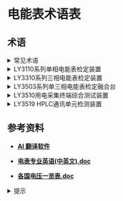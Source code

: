 # 电能表术语表

## 术语

 <details>
<summary>
常见术语
 </summary>

|     中文      |          英文           |                    注释                    |
| :-----------: | :---------------------: | :----------------------------------------: |
|     单相      |      Single-phase       |
|     三相      |       Three-phase       |
|     功率      |          Power          |
|    千瓦时     |           kWh           |               Kilowatt Hours               |
|    交流电     |           AC            |            Alternating Current             |
|    直流电     |           DC            |               Direct Current               |
|     频率      |        Frequency        |
|     电流      |         Current         |
|     安培      |         Ampere          |
|     电压      |         Voltage         |
|     伏特      |          Volt           |
|   功率因数    |      Power Factor       |
|   起动试验    |      Starting Test      |
|   潜动试验    |       Creep Test        |
|     容性      |       Capacitive        |
|     感性      |        Inductive        |
|     负载      |          Load           |
|   视在功率    |     Apparent Power      |
|   有功功率    |      Active Power       |
|   无功功率    |     Reactive Power      |
|     误差      |          Error          |
|     载波      |         Carrier         |
|    波特率     |        Baud Rate        |
|   脉冲信号    |      Pulse Signal       |
|    失真度     |       Distortion        |
|    标准表     |     Standard Meter      |              Reference Meter               |
|     通道      |         Channel         |
|     台体      |        Workbench        |
|     量程      |    Measurement Range    |
|   调节细度    |   Adjustment Fineness   | Adjustable Accuracy / Adjustable Precision |
| 插槽/表位插槽 |          Slot           |                   Socket                   |
|    正相序     | Positive-phase Sequence |
|    负相序     | Negative-phase Sequence |
|     断电      |         Outage          |
|   电压跌落    |      Voltage Drop       |
|  误差计算器   |    Error Calculator     |

</details>

<details>
<summary>
LY3110系列单相电能表检定装置
</summary>

|        中文        |                    英文                    |              注释              |
| :----------------: | :----------------------------------------: | :----------------------------: |
|     单相电能表     |         Single-Phase Energy Meter          |
|      检定装置      |            Verification Device             |
|       功率源       |                Power Source                |
|    多功能标准表    |       Multi-Function Standard Meter        |
|    RS485 服务器    |                RS485 Server                |
|       时基源       |              Time Base Source              |
|     智能电能表     |          Intelligent Energy Meter          |
|    多费率电能表    |          Multi-Rate Energy Meter           |
|    预付费电能表    |          Prepayment Energy Meter           |
|    电压逐渐变化    |           Gradual Voltage Change           |
|      电能误差      |                Energy Error                |
|     日计时误差     |             Daily Timing Error             |
|      频率影响      |            Frequency Influence             |
|      电压影响      |             Voltage Influence              |
|      谐波影响      |             Harmonic Influence             |
|       逆向序       |              Reverse Sequence              |
|     电压不平衡     |             Voltage Unbalance              |
|      输出电量      |                Output Power                |
|    电压电流量程    |         Voltage and Current Range          |
|    输出负载容量    |            Output Load Capacity            |
|        相序        |               Phase Sequence               |
|    输出电量调节    |          Output Power Adjustment           |
|   输出功率稳定度   |           Output Power Stability           |
| 输出电压电流失真度 |   Output Voltage and Current Distortion    |
|      谐波设置      |              Harmonic Setting              |
|      监视仪表      |           Monitoring Instrument            |
|      电能脉冲      |                Energy Pulse                |
|  标准电能脉冲输出  |        Standard Energy Pulse Output        |
|      脉冲常数      |               Pulse Constant               |
|    电压电流档位    |         Voltage and Current Level          |
|      调节细度      |            Adjustment Fineness             |
|      相位调节      |              Phase Adjustment              |
|      频率调节      |            Frequency Adjustment            |
|   标准偏差估计值   |        Standard Deviation Estimate         |
|    允许测量误差    |       Permissible Measurement Error        |
|     电能表常数     |           Energy Meter Constant            |
|     电能表校验     |         Energy Meter Verification          |
|     电能表误差     |             Energy Meter Error             |
|   电能表走字试验   |         Energy Meter Walking Test          |
|     电能表潜动     |             Energy Meter Creep             |
|     电能表起动     |           Energy Meter Starting            |
|   电能表基本误差   |          Energy Meter Basic Error          |
|    电能表影响量    |      Energy Meter Influence Quantity       |
|   电能表检定规程   | Electricity Meter Verification Regulations |
|      线性负载      |                Linear Load                 |
|        谐波        |                  Harmonic                  |
|        基波        |              Fundamental Wave              |
|       次谐波       |                Subharmonic                 |
|      奇次谐波      |                Odd Harmonic                |
|       方顶波       |                Square Wave                 |
|       尖顶波       |                 Sharp Wave                 | 或尖峰波可以翻译为 “Peak Wave” |
|       脉冲波       |                 Pulse Wave                 |
|      过零点波      |             Zero-Crossing Wave             |
|      高次谐波      |              Higher Harmonic               |

</details>

<details>
<summary>
LY3310系列三相电能表检定装置
</summary>

|       中文       |                 英文                  | 注释 |
| :--------------: | :-----------------------------------: | :--: |
|    三相电能表    |       Three-phase energy meter        |
|  电能表检定装置  |   Energy meter verification device    |
|      功率源      |             Power source              |
|      标准表      |            Standard meter             |
|   RS485 服务器   |             RS485 server              |
|    精密时基源    |      Precision time base source       |
|     电能脉冲     |         Electric energy pulse         |
|       相序       |            Phase sequence             |
|   电压电流量程   |       Voltage and current range       |
|   输出负载容量   |         Output load capacity          |
|    功率稳定度    |            Power stability            |
|  电压电流失真度  |    Voltage and current distortion     |
|  三相电量对称性  |      Three-phase power symmetry       |
|     谐波设置     |           Harmonic settings           |
|     监视仪表     |        Monitoring instruments         |
|     基本误差     |              Basic error              |
|    测量重复性    |       Measurement repeatability       |
|     走字试验     |               Walk test               |
|    影响量试验    |        Influence quantity test        |
|     常数试验     |             Constant test             |
|    一致性试验    |           Consistency test            |
|   费控功能试验   |      Cost control function test       |
|    日计时误差    |          Daily timing error           |
|   最大需量误差   |         Maximum demand error          |
|     电压影响     |           Voltage influence           |
|     频率影响     |          Frequency influence          |
|     谐波影响     |          Harmonic influence           |
|      逆向序      |           Reverse sequence            |
|    电压不平衡    |           Voltage unbalance           |
|    误差一致性    |           Error consistency           |
|   电压逐渐变化   |        Voltage gradual change         |
|     电能误差     |         Electric energy error         |
|     无功电能     |            Reactive energy            |
|     有功电能     |             Active energy             |
|     视在功率     |            Apparent power             |
|     功率因数     |             Power factor              |
|      相位差      |           Phase difference            |
|     频率测量     |         Frequency measurement         |
|     谐波分析     |           Harmonic analysis           |
|      失真度      |              Distortion               |
| 标准电能脉冲输出 | Standard electric energy pulse output |
|    电能表常数    |         Energy meter constant         |
|    电能表校验    |       Energy meter calibration        |
|    电能表误差    |          Energy meter error           |
|    电能表走字    |         Energy meter walking          |
|    电能表通信    |      Energy meter communication       |

</details>

<details>
<summary>
LY3503系列单三相电能表检定融合台
</summary>

|        中文        |                         英文                         | 注释 |
| :----------------: | :--------------------------------------------------: | :--: |
|       电能表       |                Electric Energy Meter                 |
|    单三相电能表    |    Single and Three-phase Electric Energy Meters     |
|     检定融合台     |             Multi-Verification Platform              |
|    多功能电能表    |        Multi-functional Electric Energy Meter        |
|   三相智能电能表   |    Three-phase Intelligent Electric Energy Meter     |
|  三相多功能电能表  |  Three-phase Multi-functional Electric Energy Meter  |
|   三相载波电能表   |    Three-phase Carrier Wave Electric Energy Meter    |
|  三相多费率电能表  |     Three-phase Multi-rate Electric Energy Meter     |
|    电子式电能表    |        Electronic Type Electric Energy Meter         |
|     无功电能表     |         Reactive Power Electric Energy Meter         |
|     三相四线制     |             Three-phase Four-wire System             |
|     三相三线制     |            Three-phase Three-wire System             |
|      基本误差      |                     Basic Error                      |
|     测量重复性     |              Measurement Repeatability               |
|    电压电流量程    |              Voltage and Current Range               |
|    输出负载容量    |                 Output Load Capacity                 |
|        相序        |                    Phase Sequence                    |
|    输出电量调节    |               Output Power Adjustment                |
|   输出功率稳定度   |                Output Power Stability                |
| 输出电压电流失真度 |        Output Voltage and Current Distortion         |
|   三相电量对称性   |              Three-phase Power Symmetry              |
|      谐波设置      |                   Harmonic Setting                   |
|      监视仪表      |                Monitoring Instrument                 |
|      电能脉冲      |                Electric Energy Pulse                 |
|  标准电能脉冲输出  |        Standard Electric Energy Pulse Output         |
|       功率源       |                     Power Source                     |
|       标准表       |                    Standard Meter                    |
|    RS485 服务器    |                     RS485 Server                     |
| 电能表检定软件平台 | Electric Energy Meter Verification Software Platform |
|      参比条件      |                 Reference Conditions                 |
|      功率因数      |                     Power Factor                     |
|       相位角       |                     Phase Angle                      |
|      电能误差      |                Electric Energy Error                 |
|     日计时误差     |                  Daily Timing Error                  |
|      走字试验      |                     Walking Test                     |
|     影响量试验     |               Influence Quantity Test                |
|      谐波影响      |                  Harmonic Influence                  |
|       逆相序       |                Reverse Phase Sequence                |
|     电压不平衡     |                  Voltage Unbalance                   |
|     误差一致性     |                  Error Consistency                   |
|      电压骤升      |                    Voltage Surge                     |
|    电压逐渐变化    |                Voltage Gradual Change                |
|     电能表常数     |            Electric Energy Meter Constant            |

</details>

<details>
<summary>
LY3510用电采集终端综合测试装置
</summary>

|            中文            |                          英文                           | 注释 |
| :------------------------: | :-----------------------------------------------------: | :--: |
|        用电采集终端        |        Electric Power Data Acquisition Terminal         |
|        综合测试装置        |              Comprehensive Testing Device               |
|          专变终端          |              Special Transformer Terminal               |
|          负控终端          |                Negative Control Terminal                |
|        配变计量终端        |       Distribution Transformer Metering Terminal        |
|           集中器           |                      Concentrator                       |
|           采集器           |                        Collector                        |
|        自动接线功能        |                Automatic Wiring Function                |
|        载波功能测试        |               Carrier Wave Function Test                |
|        电源性能试验        |              Power Supply Performance Test              |
|         状态量采集         |               State Quantity Acquisition                |
|       交流模拟量采集       |             AC Analog Quantity Acquisition              |
|       电能量采集试验       |            Electric Energy Acquisition Test             |
|        脉冲功能试验        |                   Pulse Function Test                   |
|     总加组日月电量召集     |    Total Group Day and Month Electric Quantity Call     |
|   终端实时和当前数据召集   |        Terminal Real-time and Current Data Call         |
|          有功功率          |                      Active Power                       |
|          无功功率          |                     Reactive Power                      |
|          功率因数          |                      Power Factor                       |
|         日冻结数据         |                    Daily Frozen Data                    |
|          负荷曲线          |                       Load Curve                        |
|         月冻结数据         |                   Monthly Frozen Data                   |
|          对时功能          |              Time Synchronization Function              |
|       参数设置与查询       |               Parameter Setting and Query               |
|         时段控功能         |              Time Period Control Function               |
|         厂休控功能         |              Factory Rest Control Function              |
|       营业报停控功能       |          Business Suspension Control Function           |
|        电能量定值控        |           Electric Energy Fixed Value Control           |
|       购电能量(费)控       |       Electricity Purchase Energy (Cost) Control        |
|        催费告警功能        |               Fee Reminder Alarm Function               |
|          保电功能          |                Power Protection Function                |
|          剔除功能          |                  Elimination Function                   |
|          遥控测试          |                   Remote Control Test                   |
|     电能表参数变更事件     |      Electric Energy Meter Parameter Change Event       |
|      电压回路异常事件      |             Voltage Circuit Abnormal Event              |
|      电流回路异常事件      |             Current Circuit Abnormal Event              |
|        相序异常事件        |              Phase Sequence Abnormal Event              |
|     电能表时间超差事件     |    Electric Energy Meter Time Exceeding Error Event     |
|    电压/电流不平衡事件     |             Voltage/Current Imbalance Event             |
|      终端停/上电事件       |               Terminal Power Off/On Event               |
|      购电参数设置事件      |      Electricity Purchase Parameter Setting Event       |
|        密码错误事件        |                  Password Error Event                   |
|   终端 485 抄表错误事件    |         Terminal 485 Meter Reading Error Event          |
|        电压越限事件        |              Voltage Exceeding Limit Event              |
|        电流越限事件        |              Current Exceeding Limit Event              |
|         超负荷事件         |                     Overload Event                      |
|     定时发送 1 类数据      |           Timing Transmission of Class 1 Data           |
|     定时发送 2 类数据      |           Timing Transmission of Class 2 Data           |
|     电能表示度下降事件     |        Electric Energy Meter Reading Drop Event         |
|       电能表飞走事件       |        Electric Energy Meter Running Away Event         |
|       电能表停走事件       |          Electric Energy Meter Stopping Event           |
|       电能表通信事件       |        Electric Energy Meter Communication Event        |
|        CT 异常事件         |           Current Transformer Abnormal Event            |
|  电能表运行状态字变位事件  | Electric Energy Meter Operation State Word Change Event |
|     终端通信流量门超限     |    Terminal Communication Traffic Threshold Exceeded    |
|        谐波影响试验        |                 Harmonic Influence Test                 |
|        频率影响试验        |                Frequency Influence Test                 |
|        超量限值试验        |                  Over Limit Value Test                  |
|     电流不平衡影响试验     |            Current Imbalance Influence Test             |
|      载波实时数据召测      |            Carrier Wave Real-time Data Call             |
|       载波日冻结数据       |             Carrier Wave Daily Frozen Data              |
|       载波月冻结数据       |            Carrier Wave Monthly Frozen Data             |
|      载波重点用户监测      |            Carrier Wave Key User Monitoring             |
|        载波透明转发        |           Carrier Wave Transparent Forwarding           |
|        载波数据转发        |              Carrier Wave Data Forwarding               |
|      载波数据补抄试验      |             Carrier Wave Data Re-copy Test              |
|     载波抄表成功率统计     |   Carrier Wave Meter Reading Success Rate Statistics    |
|          基本误差          |                       Basic Error                       |
|        时钟误差测试        |                    Clock Error Test                     |
|         测量重复性         |                Measurement Repeatability                |
|          输出电量          |                Output Electric Quantity                 |
|        电压电流量程        |                Voltage and Current Range                |
|        输出负载容量        |                  Output Load Capacity                   |
|            相序            |                     Phase Sequence                      |
|        输出电量调节        |           Output Electric Quantity Adjustment           |
|          相位调节          |                    Phase Adjustment                     |
|          频率调节          |                  Frequency Adjustment                   |
|       输出功率稳定度       |                 Output Power Stability                  |
|     输出电压电流失真度     |          Output Voltage and Current Distortion          |
|       三相电量对称性       |         Three-phase Electric Quantity Symmetry          |
|          谐波设置          |                    Harmonic Setting                     |
|          监视仪表          |                  Monitoring Instrument                  |
|          标准表法          |                  Standard Table Method                  |
|         三相功率源         |                Three-phase Power Source                 |
|      三相多功能标准表      |        Three-phase Multi-function Standard Table        |
|         精密时基源         |               Precision Time Base Source                |
|         模拟控制器         |                    Analog Controller                    |
|           挂表架           |                      Meter Hanger                       |
|        RS-485 通信         |                  RS-485 Communication                   |
|          电能脉冲          |                  Electric Energy Pulse                  |
|           电能表           |                  Electric Energy Meter                  |
| 电压、电流、功率、功率因数 |          Voltage, Current, Power, Power Factor          |
|     有功电能、无功电能     |             Active Energy, Reactive Energy              |
|          视在功率          |                     Apparent Power                      |
|           失真度           |                       Distortion                        |
|          谐波分析          |                    Harmonic Analysis                    |
|         稳定度测量         |                  Stability Measurement                  |
|          误差检定          |                   Error Verification                    |
|          电能误差          |                  Electric Energy Error                  |
|          通信接口          |                 Communication Interface                 |

</details>

<details>
<summary>
LY3519 HPLC通讯单元检测装置
</summary>

|         中文          |                      英文                      |  注释   |
| :-------------------: | :--------------------------------------------: | :-----: |
| HPLC 通讯单元检测装置 |     HPLC Communication Unit Testing Device     |
|       单相模块        |              Single-phase Module               |
|       三相模块        |               Three-phase Module               |
|     采集终端模块      |          Acquisition Terminal Module           |
|     HPLC+HRF 模块     |                HPLC+HRF Module                 |
|     双模检测方案      |           Dual-mode Detection Scheme           |
|       检测项目        |                   Test Items                   |
|     外观结构测试      |         Appearance and Structure Test          |
|     通信性能测试      |         Communication Performance Test         |
|       功耗测试        |             Power Consumption Test             |
|       衰减幅度        |             Attenuation Amplitude              |
|    电源适应性测试     |         Power Supply Adaptability Test         |
|     芯片 ID 检测      |               Chip ID Detection                |
|     HPLC 信道检测     |             HPLC Channel Detection             |
|     HRF 信道检测      |             HRF Channel Detection              |
|      电能表模块       |          Electric Energy Meter Module          |
|        从节点         |                Slave Node (STA)                |
|       终端模块        |                Terminal Module                 |
|        主节点         |               Master Node (CCO)                |
|      检定指示灯       |           Inspection Indicator Light           |
|       急停开关        |             Emergency Stop Switch              |
|  集中器载波模块接口   |     Concentrator Carrier Module Interface      |
|  电能表载波模块接口   | Electric Energy Meter Carrier Module Interface |
|        服务器         |                     Server                     |
|      电源总开关       |           Power Supply Master Switch           |
|   市电 AC220V 插座    |              AC220V Power Socket               |
|        接地柱         |                 Grounding Post                 |
|         PC 机         |               Personal Computer                |
|         网口          |                  Network Port                  |
|       铭牌信息        |             Nameplate Information              |
|     交流电压范围      |                AC Voltage Range                |
|         频率          |                   Frequency                    |
|       谐波含量        |                Harmonic Content                |
|   直流电压供电范围    |            DC Voltage Supply Range             |
|  直流功耗测试准确度   |       DC Power Consumption Test Accuracy       |
|     载波衰减幅度      |         Carrier Attenuation Amplitude          |
|       一/二维码       |            One/two-dimensional Code            | QR Code |
|      条码扫描枪       |                Barcode Scanner                 |
|       资产信息        |               Asset Information                |
|       抄控设备        |              Copy Control Device               |
|        测试帧         |                   Test Frame                   |
|      初始化交互       |           Initialization Interaction           |
|       模拟表器        |                   Simulator                    |
|      模拟集中器       |             Simulator Concentrator             |
|        应答帧         |                 Response Frame                 |
|      电力线信道       |               Power Line Channel               |
|       静态功耗        |            Static Power Consumption            |
|       动态功耗        |           Dynamic Power Consumption            |
|       检测工装        |                  Test Tooling                  |
|       MDS 系统        |                   MDS System                   |
|       故障处理        |                 Fault Handling                 |

</details>

## 参考资料

- [**AI 翻译软件**](https://www.quark.cn/?entry=sem_pinzhuanbdsempckk)

- [**电表专业英语(中英文).doc**](<./src/电表专业英语(中英文).doc>)

- [**各国电压一览表.doc**](./src/各国电压一览表.doc)

<details>
<summary>
提示
</summary>

###### 网页检索：<kbd>Ctrl</kbd>+<kbd>F</kbd>

</details>
